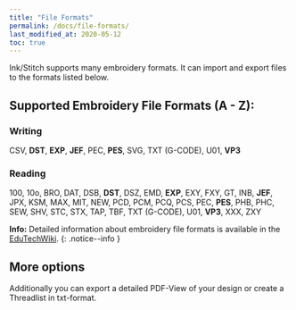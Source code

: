 ```yaml
---
title: "File Formats"
permalink: /docs/file-formats/
last_modified_at: 2020-05-12
toc: true
---
```


Ink/Stitch supports many embroidery formats. It can import and export files to the formats listed below.

## Supported Embroidery File Formats (A - Z):

### Writing

CSV, **DST**, **EXP**, **JEF**, PEC, **PES**, SVG, TXT (G-CODE), U01, **VP3**

### Reading

100, 10o, BRO, DAT, DSB, **DST**, DSZ, EMD, **EXP**, EXY, FXY, GT, INB, **JEF**, JPX, KSM, MAX, MIT, NEW, PCD, PCM, PCQ, PCS, PEC, **PES**, PHB, PHC, SEW, SHV, STC, STX, TAP, TBF, TXT (G-CODE), U01, **VP3**, XXX, ZXY

**Info:** Detailed information about embroidery file formats is available in the [EduTechWiki](http://edutechwiki.unige.ch/en/Embroidery_format).
{: .notice--info }

## More options

Additionally you can export a detailed PDF-View of your design or create a Threadlist in txt-format.
